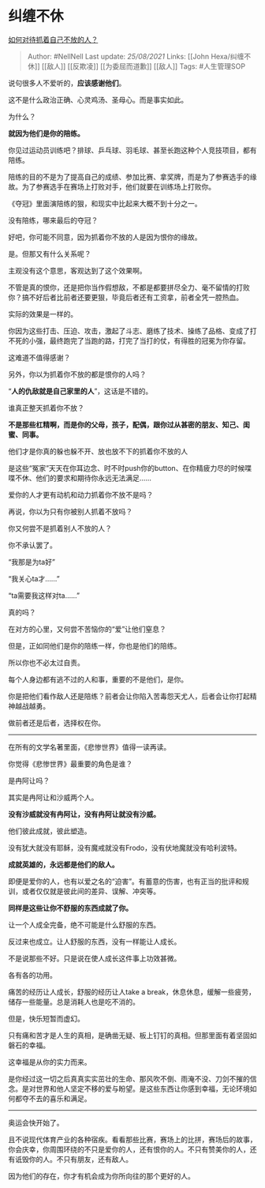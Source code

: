 # 纠缠不休
[如何对待抓着自己不放的人？](https://www.zhihu.com/question/473144129/answer/2010421105)

> Author: #NellNell 
Last update: *25/08/2021* 
Links: [[John Hexa/纠缠不休]] [[敌人]] [[反欺凌]] [[为委屈而道歉]] [[敌人]]
Tags: #人生管理SOP  


  

说句很多人不爱听的，**应该感谢他们**。

这不是什么政治正确、心灵鸡汤、圣母心。而是事实如此。

为什么？

**就因为他们是你的陪练。**

你见过运动员训练吧？排球、乒乓球、羽毛球、甚至长跑这种个人竞技项目，都有陪练。

陪练的目的不是为了提高自己的成绩、参加比赛、拿奖牌，而是为了参赛选手的缘故。为了参赛选手在赛场上打败对手，他们就要在训练场上打败你。

《夺冠》里面演陪练的狠，和现实中比起来大概不到十分之一。

没有陪练，哪来最后的夺冠？

  

  

好吧，你可能不同意，因为抓着你不放的人是因为恨你的缘故。

是。但那又有什么关系呢？

主观没有这个意思，客观达到了这个效果啊。

不管是真的恨你，还是把你当作假想敌，不都是都要拼尽全力、毫不留情的打败你？搞不好后者比前者还要更狠，毕竟后者还有工资拿，前者全凭一腔热血。

实际的效果是一样的。

你因为这些打击、压迫、攻击，激起了斗志、磨练了技术、操练了品格、变成了打不死的小强，最终跑完了当跑的路，打完了当打的仗，有得胜的冠冕为你存留。

这难道不值得感谢？

  

  

另外，你以为抓着你不放的都是恨你的人吗？

“**人的仇敌就是自己家里的人**”，这话是不错的。

谁真正整天抓着你不放？

**不是那些杠精啊，而是你的父母，孩子，配偶，跟你过从甚密的朋友、知己、闺蜜、同事。**

他们才是你真的躲也躲不开、放也放不下的抓着你不放的人

是这些“冤家”天天在你耳边念、时不时push你的button、在你精疲力尽的时候喋喋不休、他们的要求和期待你永远无法满足……

爱你的人才更有动机和动力抓着你不放不是吗？

再说，你以为只有你被别人抓着不放吗？

你又何尝不是抓着别人不放的人？

你不承认罢了。

“我那是为ta好”

“我关心ta才……”

“ta需要我这样对ta……”

真的吗？

在对方的心里，又何尝不苦恼你的“爱”让他们窒息？

但是，正如同他们是你的陪练一样，你也是他们的陪练。

所以你也不必太过自责。

每个人身边都有逃不过的人和事，重要的不是他们，是你。

你是把他们看作敌人还是陪练？前者会让你陷入苦毒怨天尤人，后者会让你打起精神越战越勇。

做前者还是后者，选择权在你。

---

在所有的文学名著里面，《悲惨世界》值得一读再读。

你觉得《悲惨世界》最重要的角色是谁？

是冉阿让吗？

其实是冉阿让和沙威两个人。

**没有沙威就没有冉阿让，没有冉阿让就没有沙威。**

他们彼此成就，彼此塑造。

没有犹大就没有耶稣，没有魔戒就没有Frodo，没有伏地魔就没有哈利波特。

**成就英雄的，永远都是他们的敌人。**

即便是爱你的人，也有以爱之名的“迫害”。有蓄意的伤害，也有正当的批评和规训，或者仅仅就是彼此间的差异、误解、冲突等。

**同样是这些让你不舒服的东西成就了你。**

让一个人成全完备，绝不可能是什么舒服的东西。

反过来也成立。让人舒服的东西，没有一样能让人成长。

不是说那些不好。只是说在使人成长这件事上功效甚微。

各有各的功用。

痛苦的经历让人成长，舒服的经历让人take a break，休息休息，缓解一些疲劳，储存一些能量。总是消耗人也是吃不消的。

但是，快乐短暂而虚幻。

只有痛和苦才是人生的真相，是确凿无疑、板上钉钉的真相。但那里面有着坚固如磐石的幸福。

这幸福是从你的实力而来。

是你经过这一切之后真真实实茁壮的生命、那风吹不倒、雨淹不没、刀剑不摧的信念。是对世界和他人坚定不移的爱与盼望。是这些东西让你感到幸福，无论环境如何都夺不去的喜乐和满足。

---

奥运会快开始了。

且不说现代体育产业的各种宿疾。看看那些比赛，赛场上的比拼，赛场后的故事，你会庆幸，你周围环绕的不只是爱你的人，还有恨你的人。不只有赞美你的人，还有诋毁你的人。不只有朋友，还有敌人。

因为他们的存在，你才有机会成为你所向往的那个更好的人。